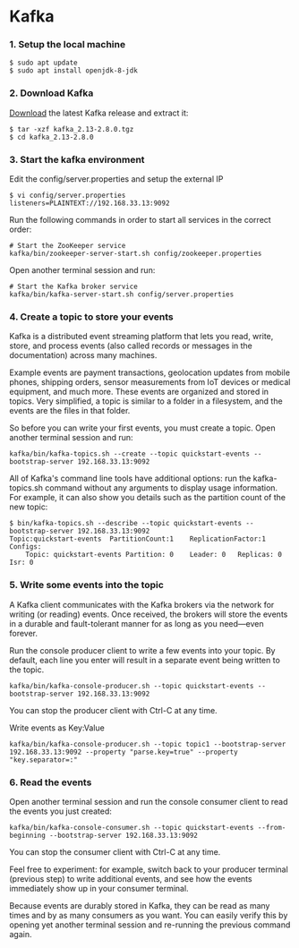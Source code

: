 # Kafka

### 1. Setup the local machine
```
$ sudo apt update
$ sudo apt install openjdk-8-jdk
```

### 2. Download Kafka
[Download](https://www.apache.org/dyn/closer.cgi?path=/kafka/2.8.0/kafka_2.13-2.8.0.tgz) the latest Kafka release and extract it: 
```
$ tar -xzf kafka_2.13-2.8.0.tgz
$ cd kafka_2.13-2.8.0
```

### 3. Start the kafka environment
Edit the config/server.properties and setup the external IP
```
$ vi config/server.properties
listeners=PLAINTEXT://192.168.33.13:9092
```
Run the following commands in order to start all services in the correct order: 
```
# Start the ZooKeeper service
kafka/bin/zookeeper-server-start.sh config/zookeeper.properties
```
Open another terminal session and run: 
```
# Start the Kafka broker service
kafka/bin/kafka-server-start.sh config/server.properties
```

### 4. Create a topic to store your events
 Kafka is a distributed event streaming platform that lets you read, write, store, and process events (also called records or messages in the documentation) across many machines.

Example events are payment transactions, geolocation updates from mobile phones, shipping orders, sensor measurements from IoT devices or medical equipment, and much more. These events are organized and stored in topics. Very simplified, a topic is similar to a folder in a filesystem, and the events are the files in that folder.

So before you can write your first events, you must create a topic. Open another terminal session and run: 
```
kafka/bin/kafka-topics.sh --create --topic quickstart-events --bootstrap-server 192.168.33.13:9092
```

All of Kafka's command line tools have additional options: run the kafka-topics.sh command without any arguments to display usage information. For example, it can also show you details such as the partition count of the new topic: 

```
$ bin/kafka-topics.sh --describe --topic quickstart-events --bootstrap-server 192.168.33.13:9092
Topic:quickstart-events  PartitionCount:1    ReplicationFactor:1 Configs:
    Topic: quickstart-events Partition: 0    Leader: 0   Replicas: 0 Isr: 0
```

### 5. Write some events into the topic
 A Kafka client communicates with the Kafka brokers via the network for writing (or reading) events. Once received, the brokers will store the events in a durable and fault-tolerant manner for as long as you need—even forever.

Run the console producer client to write a few events into your topic. By default, each line you enter will result in a separate event being written to the topic.

```
kafka/bin/kafka-console-producer.sh --topic quickstart-events --bootstrap-server 192.168.33.13:9092
```
You can stop the producer client with Ctrl-C at any time.

Write events as Key:Value
```
kafka/bin/kafka-console-producer.sh --topic topic1 --bootstrap-server 192.168.33.13:9092 --property "parse.key=true" --property "key.separator=:"
```

### 6. Read the events
Open another terminal session and run the console consumer client to read the events you just created:
```
kafka/bin/kafka-console-consumer.sh --topic quickstart-events --from-beginning --bootstrap-server 192.168.33.13:9092
```
You can stop the consumer client with Ctrl-C at any time.

Feel free to experiment: for example, switch back to your producer terminal (previous step) to write additional events, and see how the events immediately show up in your consumer terminal.

Because events are durably stored in Kafka, they can be read as many times and by as many consumers as you want. You can easily verify this by opening yet another terminal session and re-running the previous command again.